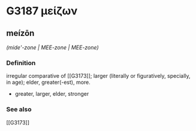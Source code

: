 # G3187 μείζων

## meízōn

_(mide'-zone | MEE-zone | MEE-zone)_

### Definition

irregular comparative of [[G3173]]; larger (literally or figuratively, specially, in age); elder, greater(-est), more.

- greater, larger, elder, stronger

### See also

[[G3173]]

